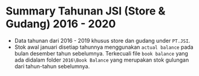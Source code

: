 # Summary Tahunan JSI (Store & Gudang) 2016 - 2020

- Data tahunan dari 2016 - 2019 khusus store dan gudang under `PT.JSI`.
- Stok awal januari disetiap tahunnya menggunakan `actual balance` pada bulan desember tahun sebelumnya. Terkecuali file `book balance` yang ada didalam folder `2016\Book Balance` yang merupakan stok gulungan dari tahun-tahun sebelumnya.
